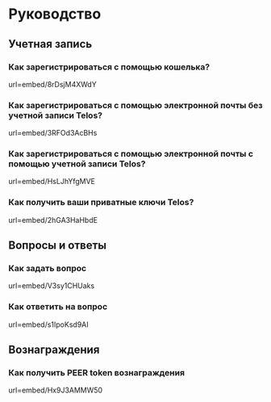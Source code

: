 # Руководство

## Учетная запись

### Как зарегистрироваться с помощью кошелька?

url=embed/8rDsjM4XWdY

### Как зарегистрироваться с помощью электронной почты без учетной записи Telos?

url=embed/3RFOd3AcBHs

### Как зарегистрироваться с помощью электронной почты с помощью учетной записи Telos?

url=embed/HsLJhYfgMVE

### Как получить ваши приватные ключи Telos?

url=embed/2hGA3HaHbdE

## Вопросы и ответы

### Как задать вопрос

url=embed/V3sy1CHUaks

### Как ответить на вопрос

url=embed/s1IpoKsd9AI

## Вознаграждения

### Как получить PEER token вознаграждения

url=embed/Hx9J3AMMW50
